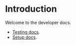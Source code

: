 # Introduction

Welcome to the developer docs.

- [Testing docs](./testing/index.md).
- [Setup docs](./setup.md).

